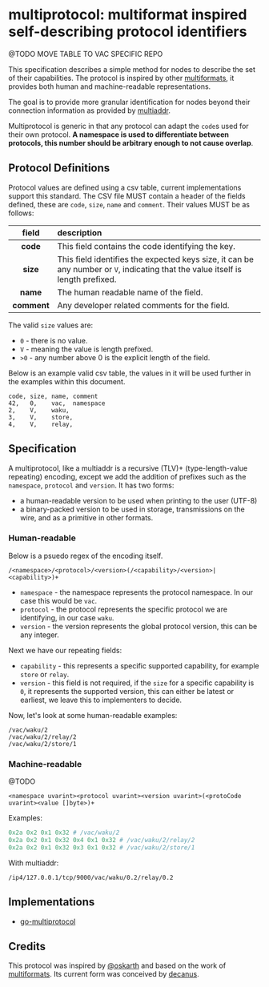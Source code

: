 # multiprotocol: multiformat inspired self-describing protocol identifiers

@TODO MOVE TABLE TO VAC SPECIFIC REPO

This specification describes a simple method for nodes to describe the set of their capabilities.
The protocol is inspired by other [multiformats](https://multiformats.io/), it provides both human and machine-readable
representations.

The goal is to provide more granular identification for nodes beyond their connection information as provided by
[multiaddr](https://github.com/multiformats/multiaddr). 

Multiprotocol is generic in that any protocol can adapt the `code`s used for their own protocol.
**A namespace is used to differentiate between protocols, this number should be arbitrary enough to not cause overlap**.

<!--
This repository contains the [multiprotocol definition](./multiprotocol.csv) used by [vac](https://vac.dev), 
the [go implementation](https://github.com/vacp2p/go-multiprotocol) however is generic and therefore anyone can implement their own table.
-->

## Protocol Definitions

Protocol values are defined using a csv table, current implementations support this standard. 
The CSV file MUST contain a header of the fields defined, these are `code`, `size`, `name` and `comment`.
Their values MUST be as follows:

| field       | description                                                                                                                     |
| :---------: | :------------------------------------------------------------------------------------------------------------------------------ |
| **code**    | This field contains the code identifying the key.                                                                               |
| **size**    | This field identifies the expected keys size, it can be any number or `V`, indicating that the value itself is length prefixed. |
| **name**    | The human readable name of the field.                                                                                           |
| **comment** | Any developer related comments for the field.                                                                                   |

The valid `size` values are:
 - `0` - there is no value.
 - `V` - meaning the value is length prefixed.
 - `>0` - any number above 0 is the explicit length of the field.

Below is an example valid csv table, the values in it will be used further in the examples within this document.

```csv
code, size, name, comment
42,   0,    vac,  namespace
2,    V,    waku,
3,    V,    store,
4,    V,    relay, 
```

## Specification

A multiprotocol, like a multiaddr is a recursive (TLV)+ (type-length-value repeating) encoding, 
except we add the addition of prefixes such as the `namespace`, `protocol` and `version`. It has two forms:
  - a human-readable version to be used when printing to the user (UTF-8)
  - a binary-packed version to be used in storage, transmissions on the wire, and as a primitive in other formats.
  
### Human-readable

Below is a psuedo regex of the encoding itself.

```regexp
/<namespace>/<protocol>/<version>(/<capability>/<version>|<capability>)+
```

 - `namespace` - the namespace represents the protocol namespace. In our case this would be `vac`.
 - `protocol` - the protocol represents the specific protocol we are identifying, in our case `waku`.
 - `version` - the version represents the global protocol version, this can be any integer.

Next we have our repeating fields:

 - `capability` - this represents a specific supported capability, for example `store` or `relay`.
 - `version` - this field is not required, if the `size` for a specific capability is `0`, it represents the supported version,
 this can either be latest or earliest, we leave this to implementers to decide.

Now, let's look at some human-readable examples:

```
/vac/waku/2
/vac/waku/2/relay/2
/vac/waku/2/store/1
```

### Machine-readable

@TODO

```
<namespace uvarint><protocol uvarint><version uvarint>(<protoCode uvarint><value []byte>)+
```

Examples:

```python
0x2a 0x2 0x1 0x32 # /vac/waku/2
0x2a 0x2 0x1 0x32 0x4 0x1 0x32 # /vac/waku/2/relay/2
0x2a 0x2 0x1 0x32 0x3 0x1 0x32 # /vac/waku/2/store/1
```


With multiaddr:

```
/ip4/127.0.0.1/tcp/9000/vac/waku/0.2/relay/0.2
```
## Implementations

 - [go-multiprotocol](https://github.com/vacp2p/go-multiprotocol)
 
## Credits

This protocol was inspired by [@oskarth](https://github.com/oskarth) and based on the work of [multiformats](https://github.com/multiformats).
Its current form was conceived by [decanus](https://github.com/decanus).
